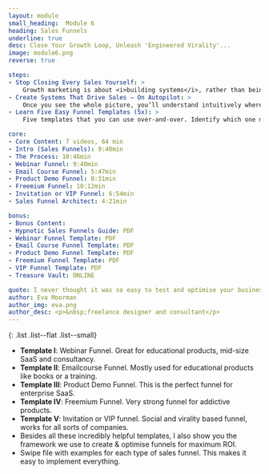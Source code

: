 ```yaml
---
layout: module
small_heading:  Module 6
heading: Sales Funnels
underline: true
desc: Close Your Growth Loop, Unleash 'Engineered Virality'...
image: module6.png
reverse: true

steps:
- Stop Closing Every Sales Yourself: >
    Growth marketing is about <i>building systems</i>, rather than being a slave to your business. Learn how to take yourself out of the picture.
- Create Systems That Drive Sales — On Autopilot: >
    Once you see the whole picture, you’ll understand intuitively where funnels fit in. Learn to think like a “funnel architect”.
- Learn Five Easy Funnel Templates (5x): >
    Five templates that you can use over-and-over. Identify which one matches your business... and have a simple structure that you know will work.

core:
- Core Content: 7 videos, 64 min
- Intro (Sales Funnels): 9:40min
- The Process: 10:46min
- Webinar Funnel: 9:40min
- Email Course Funnel: 5:47min
- Product Demo Funnel: 8:31min
- Freemium Funnel: 10:12min
- Invitation or VIP Funnel: 6:54min
- Sales Funnel Architect: 4:21min

bonus:
- Bonus Content:
- Hypnotic Sales Funnels Guide: PDF
- Webinar Funnel Template: PDF
- Email Course Funnel Template: PDF
- Product Demo Funnel Template: PDF
- Freemium Funnel Template: PDF
- VIP Funnel Template: PDF
- Treasure Vault: ONLINE

quote: I never thought it was so easy to test and optimise your business as a whole. Really an eye-opener!
author: Eva Moorman
author_img: eva.png
author_desc: <p>&nbsp;freelance designer and consultant</p>
---
```


{: .list .list--flat .list--small}
- <b>Template I</b>: Webinar Funnel. Great for educational products, mid-size SaaS and consultancy.
- <b>Template II</b>: Emailcourse Funnel. Mostly used for educational products like books or a training.
- <b>Template III</b>: Product Demo Funnel. This is the perfect funnel for enterprise SaaS.
- <b>Template IV</b>: Freemium Funnel. Very strong funnel for addictive products.
- <b>Template V</b>: Invitation or VIP funnel. Social and virality based funnel, works for all sorts of companies.
- Besides all these incredibly helpful templates, I also show you the framework we use to create & optimise funnels for maximum ROI.
- Swipe file with examples for each type of sales funnel. This makes it easy to implement everything.
